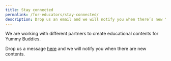 ```yaml
---
title: Stay connected
permalink: /for-educators/stay-connected/
description: Drop us an email and we will notify you when there’s new Yummy contents!
---
```

We are working with different partners to create educational contents for Yummy Buddies.

Drop us a message [here](https://yummybuddies.sg) and we will notify you when there are new contents.

